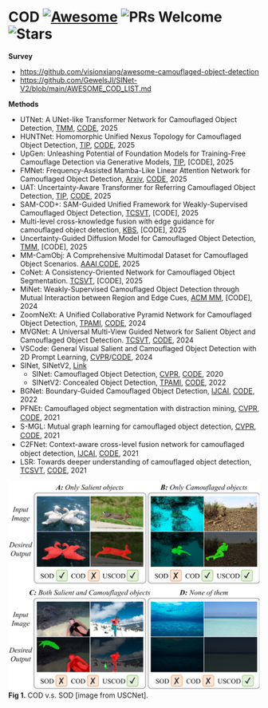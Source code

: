 # COD [![Awesome](https://awesome.re/badge.svg)](https://awesome.re) ![PRs Welcome](https://img.shields.io/badge/PRs-Welcome-green)![Stars](https://img.shields.io/github/stars/VisionVerse/COD-Survey)

**Survey**
- https://github.com/visionxiang/awesome-camouflaged-object-detection
- https://github.com/GewelsJI/SINet-V2/blob/main/AWESOME_COD_LIST.md

**Methods**
- UTNet: A UNet-like Transformer Network for Camouflaged Object Detection, [TMM](https://ieeexplore.ieee.org/abstract/document/11175541), [CODE](https://github.com/hjy0518/UTNet), 2025
- HUNTNet: Homomorphic Unified Nexus Topology for Camouflaged Object Detection, [TIP](https://ieeexplore.ieee.org/abstract/document/11169412), [CODE](https://github.com/HaolinJi817/HUNTNet), 2025
- UpGen: Unleashing Potential of Foundation Models for Training-Free Camouflage Detection via Generative Models, [TIP](https://ieeexplore.ieee.org/document/11131534), [CODE], 2025
- FMNet: Frequency-Assisted Mamba-Like Linear Attention Network for Camouflaged Object Detection, [Arxiv](https://arxiv.org/abs/2503.11030), [CODE](https://github.com/Chranos/FMNet), 2025
- UAT: Uncertainty-Aware Transformer for Referring Camouflaged Object Detection, [TIP](https://ieeexplore.ieee.org/document/11080234), [CODE](https://github.com/CVL-hub/UAT), 2025
- SAM-COD+: SAM-Guided Unified Framework for Weakly-Supervised Camouflaged Object Detection, [TCSVT](https://ieeexplore.ieee.org/document/10789225), [CODE], 2025
- Multi-level cross-knowledge fusion with edge guidance for camouflaged object detection, [KBS](https://www.sciencedirect.com/science/article/abs/pii/S0950705125001170), [CODE], 2025
- Uncertainty-Guided Diffusion Model for Camouflaged Object Detection, [TMM](https://ieeexplore.ieee.org/abstract/document/10855518), [CODE], 2025
- MM-CamObj: A Comprehensive Multimodal Dataset for Camouflaged Object Scenarios. [AAAI](https://arxiv.org/abs/2409.16084),[CODE](https://github.com/JCruan519/MM-CamObj), 2025
- CoNet: A Consistency-Oriented Network for Camouflaged Object Segmentation. [TCSVT](https://ieeexplore.ieee.org/document/10681598), [CODE], 2025
- MiNet: Weakly-Supervised Camouflaged Object Detection through Mutual Interaction between Region and Edge Cues, [ACM MM](https://openreview.net/forum?id=TInX4ZyNZB), [CODE], 2024
- ZoomNeXt: A Unified Collaborative Pyramid Network for Camouflaged Object Detection, [TPAMI](https://ieeexplore.ieee.org/abstract/document/10568374), [CODE](https://github.com/lartpang/ZoomNeXt), 2024
- MVGNet: A Universal Multi-View Guided Network for Salient Object and Camouflaged Object Detection. [TCSVT](https://ieeexplore.ieee.org/document/10568109), [CODE](https://github.com/1900zpf/MVGNet), 2024
- VSCode: General Visual Salient and Camouflaged Object Detection with 2D Prompt Learning, [CVPR](https://openaccess.thecvf.com/content/CVPR2024/papers/Luo_VSCode_General_Visual_Salient_and_Camouflaged_Object_Detection_with_2D_CVPR_2024_paper.pdf)/[CODE](https://github.com/Sssssuperior/VSCode), 2024
- SINet, SINetV2, [Link](https://mmcheng.net/cod/)
  - SINet: Camouflaged Object Detection, [CVPR](https://openaccess.thecvf.com/content_CVPR_2020/papers/Fan_Camouflaged_Object_Detection_CVPR_2020_paper.pdf), [CODE](https://github.com/DengPingFan/SINet), 2020
  - SINetV2: Concealed Object Detection, [TPAMI](https://ieeexplore.ieee.org/document/9444794/), [CODE](https://github.com/GewelsJI/SINet-V2), 2022
- BGNet: Boundary-Guided Camouflaged Object Detection, [IJCAI](https://arxiv.org/abs/2207.00794), [CODE](https://github.com/thograce/BGNet), 2022
- PFNEt: Camouﬂaged object segmentation with distraction mining, [CVPR](https://openaccess.thecvf.com/content/CVPR2021/html/Mei_Camouflaged_Object_Segmentation_With_Distraction_Mining_CVPR_2021_paper.html), [CODE](https://github.com/MrBadonzi/Camouflaged-Object-Segmentation), 2021
- S-MGL: Mutual graph learning for camouﬂaged object detection, [CVPR](https://openaccess.thecvf.com/content/CVPR2021/papers/Zhai_Mutual_Graph_Learning_for_Camouflaged_Object_Detection_CVPR_2021_paper.pdf), [CODE](https://github.com/fanyang587/MGL), 2021
- C2FNet: Context-aware cross-level fusion network for camouﬂaged object detection, [IJCAI](https://arxiv.org/abs/2105.12555), [CODE](https://github.com/thograce/C2FNet), 2021
- LSR: Towards deeper understanding of camouflaged object detection, [TCSVT](https://ieeexplore.ieee.org/document/10007893), [CODE](https://github.com/JingZhang617/COD-Rank-Localize-and-Segment), 2021




![avatar](/COD_SOD.png)
**Fig 1.** COD v.s. SOD [image from USCNet].
